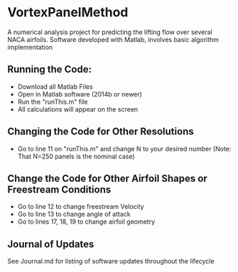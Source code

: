 # VortexPanelMethod
A numerical analysis project for predicting the lifting flow over several NACA airfoils. Software developed with Matlab, involves basic algorithm implementation

## Running the Code:
* Download all Matlab Files
* Open in Matlab software (2014b or newer)
* Run the "runThis.m" file
* All calculations will appear on the screen

## Changing the Code for Other Resolutions
* Go to line 11 on "runThis.m" and change N to your desired number (Note: That N=250 panels is the nominal case)

## Change the Code for Other Airfoil Shapes or Freestream Conditions
* Go to line 12 to change freestream Velocity
* Go to line 13 to change angle of attack
* Go to lines 17, 18, 19 to change airfoil geometry

## Journal of Updates
See Journal.md for listing of software updates throughout the lifecycle
